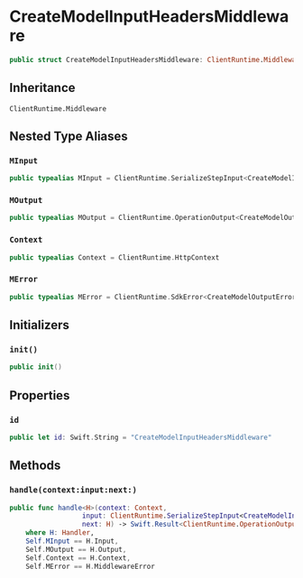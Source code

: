 # CreateModelInputHeadersMiddleware

``` swift
public struct CreateModelInputHeadersMiddleware: ClientRuntime.Middleware 
```

## Inheritance

`ClientRuntime.Middleware`

## Nested Type Aliases

### `MInput`

``` swift
public typealias MInput = ClientRuntime.SerializeStepInput<CreateModelInput>
```

### `MOutput`

``` swift
public typealias MOutput = ClientRuntime.OperationOutput<CreateModelOutputResponse>
```

### `Context`

``` swift
public typealias Context = ClientRuntime.HttpContext
```

### `MError`

``` swift
public typealias MError = ClientRuntime.SdkError<CreateModelOutputError>
```

## Initializers

### `init()`

``` swift
public init() 
```

## Properties

### `id`

``` swift
public let id: Swift.String = "CreateModelInputHeadersMiddleware"
```

## Methods

### `handle(context:input:next:)`

``` swift
public func handle<H>(context: Context,
                  input: ClientRuntime.SerializeStepInput<CreateModelInput>,
                  next: H) -> Swift.Result<ClientRuntime.OperationOutput<CreateModelOutputResponse>, MError>
    where H: Handler,
    Self.MInput == H.Input,
    Self.MOutput == H.Output,
    Self.Context == H.Context,
    Self.MError == H.MiddlewareError
```
